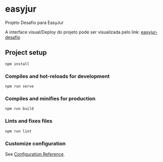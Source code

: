 # easyjur

Projeto Desafio para EasyJur

A interface visual/Deploy do projeto pode ser visualizada pelo link: [easyjur-desafio](https://easyjur-desafio.netlify.app/)


## Project setup
```
npm install
```

### Compiles and hot-reloads for development
```
npm run serve
```

### Compiles and minifies for production
```
npm run build
```

### Lints and fixes files
```
npm run lint
```

### Customize configuration
See [Configuration Reference](https://cli.vuejs.org/config/).
